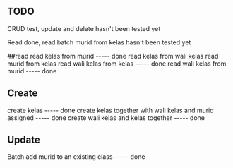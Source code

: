 ## TODO
CRUD test, update and delete hasn't been tested yet

Read done, read batch murid from kelas hasn't been tested yet

##read
read kelas from murid ----- done
read kelas from wali kelas
read murid from kelas
read wali kelas from kelas ----- done
read wali kelas from murid ----- done

## Create
create kelas ----- done
create kelas together with wali kelas and murid assigned ----- done
create wali kelas and kelas together ----- done

## Update
Batch add murid to an existing class ----- done